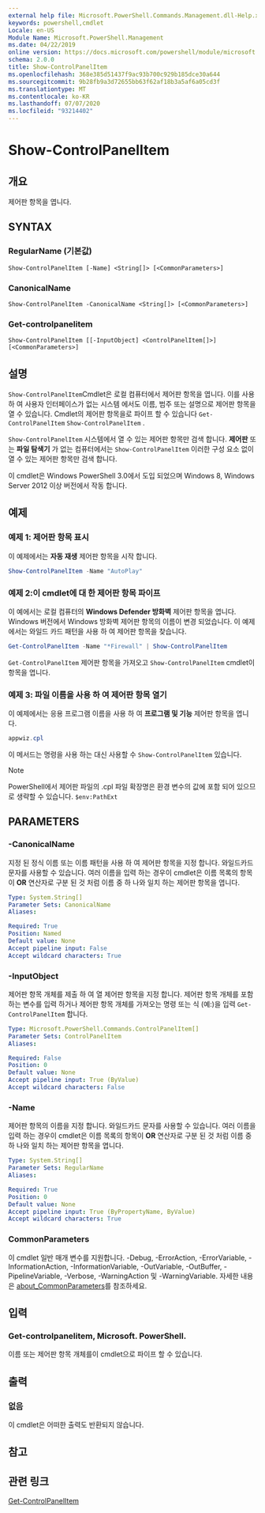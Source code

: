 ```yaml
---
external help file: Microsoft.PowerShell.Commands.Management.dll-Help.xml
keywords: powershell,cmdlet
Locale: en-US
Module Name: Microsoft.PowerShell.Management
ms.date: 04/22/2019
online version: https://docs.microsoft.com/powershell/module/microsoft.powershell.management/show-controlpanelitem?view=powershell-5.1&WT.mc_id=ps-gethelp
schema: 2.0.0
title: Show-ControlPanelItem
ms.openlocfilehash: 368e385d51437f9ac93b700c929b185dce30a644
ms.sourcegitcommit: 9b28fb9a3d72655bb63f62af18b3a5af6a05cd3f
ms.translationtype: MT
ms.contentlocale: ko-KR
ms.lasthandoff: 07/07/2020
ms.locfileid: "93214402"
---
```

# Show-ControlPanelItem

## 개요
제어판 항목을 엽니다.

## SYNTAX

### RegularName (기본값)

```
Show-ControlPanelItem [-Name] <String[]> [<CommonParameters>]
```

### CanonicalName

```
Show-ControlPanelItem -CanonicalName <String[]> [<CommonParameters>]
```

### Get-controlpanelitem

```
Show-ControlPanelItem [[-InputObject] <ControlPanelItem[]>] [<CommonParameters>]
```

## 설명

`Show-ControlPanelItem`Cmdlet은 로컬 컴퓨터에서 제어판 항목을 엽니다. 이를 사용 하 여 사용자 인터페이스가 없는 시스템 에서도 이름, 범주 또는 설명으로 제어판 항목을 열 수 있습니다. Cmdlet의 제어판 항목을로 파이프 할 수 있습니다 `Get-ControlPanelItem` `Show-ControlPanelItem` .

`Show-ControlPanelItem` 시스템에서 열 수 있는 제어판 항목만 검색 합니다. **제어판** 또는 **파일 탐색기** 가 없는 컴퓨터에서는 `Show-ControlPanelItem` 이러한 구성 요소 없이 열 수 있는 제어판 항목만 검색 합니다.

이 cmdlet은 Windows PowerShell 3.0에서 도입 되었으며 Windows 8, Windows Server 2012 이상 버전에서 작동 합니다.

## 예제

### 예제 1: 제어판 항목 표시

이 예제에서는 **자동 재생** 제어판 항목을 시작 합니다.

```powershell
Show-ControlPanelItem -Name "AutoPlay"
```

### 예제 2:이 cmdlet에 대 한 제어판 항목 파이프

이 예에서는 로컬 컴퓨터의 **Windows Defender 방화벽** 제어판 항목을 엽니다.
Windows 버전에서 Windows 방화벽 제어판 항목의 이름이 변경 되었습니다. 이 예제에서는 와일드 카드 패턴을 사용 하 여 제어판 항목을 찾습니다.

```powershell
Get-ControlPanelItem -Name "*Firewall" | Show-ControlPanelItem
```

`Get-ControlPanelItem` 제어판 항목을 가져오고 `Show-ControlPanelItem` cmdlet이 항목을 엽니다.

### 예제 3: 파일 이름을 사용 하 여 제어판 항목 열기

이 예제에서는 응용 프로그램 이름을 사용 하 여 **프로그램 및 기능** 제어판 항목을 엽니다.

```powershell
appwiz.cpl
```

이 메서드는 명령을 사용 하는 대신 사용할 수 `Show-ControlPanelItem` 있습니다.

> [!NOTE]
> PowerShell에서 제어판 파일의 .cpl 파일 확장명은 환경 변수의 값에 포함 되어 있으므로 생략할 수 있습니다. `$env:PathExt`

## PARAMETERS

### -CanonicalName

지정 된 정식 이름 또는 이름 패턴을 사용 하 여 제어판 항목을 지정 합니다. 와일드카드 문자를 사용할 수 있습니다. 여러 이름을 입력 하는 경우이 cmdlet은 이름 목록의 항목이 **OR** 연산자로 구분 된 것 처럼 이름 중 하 나와 일치 하는 제어판 항목을 엽니다.

```yaml
Type: System.String[]
Parameter Sets: CanonicalName
Aliases:

Required: True
Position: Named
Default value: None
Accept pipeline input: False
Accept wildcard characters: True
```

### -InputObject

제어판 항목 개체를 제출 하 여 열 제어판 항목을 지정 합니다. 제어판 항목 개체를 포함 하는 변수를 입력 하거나 제어판 항목 개체를 가져오는 명령 또는 식 (예:)을 입력 `Get-ControlPanelItem` 합니다.

```yaml
Type: Microsoft.PowerShell.Commands.ControlPanelItem[]
Parameter Sets: ControlPanelItem
Aliases:

Required: False
Position: 0
Default value: None
Accept pipeline input: True (ByValue)
Accept wildcard characters: False
```

### -Name

제어판 항목의 이름을 지정 합니다. 와일드카드 문자를 사용할 수 있습니다. 여러 이름을 입력 하는 경우이 cmdlet은 이름 목록의 항목이 **OR** 연산자로 구분 된 것 처럼 이름 중 하 나와 일치 하는 제어판 항목을 엽니다.

```yaml
Type: System.String[]
Parameter Sets: RegularName
Aliases:

Required: True
Position: 0
Default value: None
Accept pipeline input: True (ByPropertyName, ByValue)
Accept wildcard characters: True
```

### CommonParameters

이 cmdlet 일반 매개 변수를 지원합니다. -Debug, -ErrorAction, -ErrorVariable, -InformationAction, -InformationVariable, -OutVariable, -OutBuffer, -PipelineVariable, -Verbose, -WarningAction 및 -WarningVariable. 자세한 내용은 [about_CommonParameters](https://go.microsoft.com/fwlink/?LinkID=113216)를 참조하세요.

## 입력

### Get-controlpanelitem, Microsoft. PowerShell.

이름 또는 제어판 항목 개체를이 cmdlet으로 파이프 할 수 있습니다.

## 출력

### 없음

이 cmdlet은 어떠한 출력도 반환되지 않습니다.

## 참고

## 관련 링크

[Get-ControlPanelItem](Get-ControlPanelItem.md)
